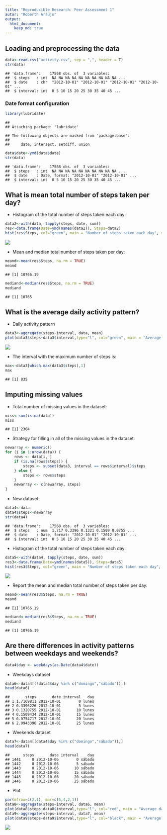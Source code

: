 ```yaml
---
title: "Reproducible Research: Peer Assessment 1"
autor: "Roberth Araujo"
output: 
  html_document:
    keep_md: true
---
```



## Loading and preprocessing the data

```r
data<-read.csv("activity.csv", sep = ",", header = T)
str(data)
```

```
## 'data.frame':	17568 obs. of  3 variables:
##  $ steps   : int  NA NA NA NA NA NA NA NA NA NA ...
##  $ date    : chr  "2012-10-01" "2012-10-01" "2012-10-01" "2012-10-01" ...
##  $ interval: int  0 5 10 15 20 25 30 35 40 45 ...
```
### Date format configuration

```r
library(lubridate)
```

```
## 
## Attaching package: 'lubridate'
```

```
## The following objects are masked from 'package:base':
## 
##     date, intersect, setdiff, union
```

```r
data$date<-ymd(data$date)
str(data)
```

```
## 'data.frame':	17568 obs. of  3 variables:
##  $ steps   : int  NA NA NA NA NA NA NA NA NA NA ...
##  $ date    : Date, format: "2012-10-01" "2012-10-01" ...
##  $ interval: int  0 5 10 15 20 25 30 35 40 45 ...
```
## What is mean total number of steps taken per day?
- Histogram of the total number of steps taken each day:

```r
data2<-with(data, tapply(steps, date, sum))
res<-data.frame(Date=ymd(names(data2)), Steps=data2)
hist(res$Steps, col="green", main = "Number of steps taken each day", xlab= "Steps")
```

![](PA1_template_files/figure-html/unnamed-chunk-3-1.png)<!-- -->


- Mean and median total number of steps taken per day:

```r
meand<-mean(res$Steps, na.rm = TRUE)
meand
```

```
## [1] 10766.19
```

```r
mediand<-median(res$Steps, na.rm = TRUE)
mediand
```

```
## [1] 10765
```

## What is the average daily activity pattern?
- Daily activity pattern

```r
data3<-aggregate(steps~interval, data, mean)
plot(data3$steps~data3$interval,type="l", col="green", main = "Average daily activity pattern", xlab= "Interval", ylab = "Number of steps")
```

![](PA1_template_files/figure-html/unnamed-chunk-5-1.png)<!-- -->


- The interval with the maximum number of steps is:

```r
max<-data3[which.max(data3$steps),1]
max
```

```
## [1] 835
```

## Imputing missing values

- Total number of missing values in the dataset:

```r
miss<-sum(is.na(data))
miss
```

```
## [1] 2304
```


- Strategy for filling in all of the missing values in the dataset:

```r
newarray <- numeric()
for (i in 1:nrow(data)) {
    rows <- data[i, ]
    if (is.na(rows$steps)) {
        steps <- subset(data3, interval == rows$interval)$steps
    } else {
        steps <- rows$steps
    }
    newarray <- c(newarray, steps)
}
```


- New dataset:

```r
data4<-data
data4$steps<-newarray
str(data4)
```

```
## 'data.frame':	17568 obs. of  3 variables:
##  $ steps   : num  1.717 0.3396 0.1321 0.1509 0.0755 ...
##  $ date    : Date, format: "2012-10-01" "2012-10-01" ...
##  $ interval: int  0 5 10 15 20 25 30 35 40 45 ...
```


- Histogram of the total number of steps taken each day:


```r
data5<-with(data4, tapply(steps, date, sum))
res3<-data.frame(Date=ymd(names(data5)), Steps=data5)
hist(res3$Steps, col="green", main = "Number of steps taken each day", xlab= "Steps")
```

![](PA1_template_files/figure-html/unnamed-chunk-10-1.png)<!-- -->


- Report the mean and median total number of steps taken per day:

```r
meand<-mean(res3$Steps, na.rm = TRUE)
meand
```

```
## [1] 10766.19
```

```r
mediand<-median(res3$Steps, na.rm = TRUE)
mediand
```

```
## [1] 10766.19
```

## Are there differences in activity patterns between weekdays and weekends?

```r
data4$day <- weekdays(as.Date(data4$date))
```


- Weekdays dataset

```r
data6<-data4[(!data4$day %in% c("domingo","sábado")),]
head(data6)
```

```
##       steps       date interval   day
## 1 1.7169811 2012-10-01        0 lunes
## 2 0.3396226 2012-10-01        5 lunes
## 3 0.1320755 2012-10-01       10 lunes
## 4 0.1509434 2012-10-01       15 lunes
## 5 0.0754717 2012-10-01       20 lunes
## 6 2.0943396 2012-10-01       25 lunes
```


- Weekends dataset

```r
data7<-data4[(data4$day %in% c("domingo","sábado")),]
head(data7)
```

```
##      steps       date interval    day
## 1441     0 2012-10-06        0 sábado
## 1442     0 2012-10-06        5 sábado
## 1443     0 2012-10-06       10 sábado
## 1444     0 2012-10-06       15 sábado
## 1445     0 2012-10-06       20 sábado
## 1446     0 2012-10-06       25 sábado
```

- Plot

```r
par(mfrow=c(2,1), mar=c(5,4,2,1))
data8<-aggregate(steps~interval, data6, mean)
plot(data8$steps~data8$interval,type="l", col="red", main = "Average daily activity pattern in weekdays", xlab= "Interval", ylab = "Number of steps")
data9<-aggregate(steps~interval, data7, mean)
plot(data9$steps~data9$interval,type="l", col="black", main = "Average daily activity pattern in weekends", xlab= "Interval", ylab = "Number of steps")
```

![](PA1_template_files/figure-html/unnamed-chunk-15-1.png)<!-- -->
